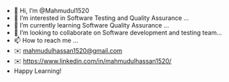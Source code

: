 - 👋 Hi, I’m @Mahmudul1520
- 👀 I’m interested in Software Testing and Quality Assurance ...
- 🌱 I’m currently learning Software Quality Assurance ...
- 💞️ I’m looking to collaborate on Software development and testing team...
- 📫 How to reach me ...
- ✉️ mahmudulhassan1520@gmail.com
- ✉️ https://www.linkedin.com/in/mahmudulhassan1520/
- Happy Learning!

<!---
Mahmudul1520/Mahmudul1520 is a ✨ special ✨ repository because its `README.md` (this file) appears on your GitHub profile.
You can click the Preview link to take a look at your changes.
--->
